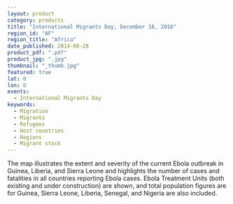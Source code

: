 ```yaml
---
layout: product
category: products
title: "International Migrants Day, December 18, 2016"
region_id: "AF"
region_title: "Africa"
date_published: 2014-08-28
product_pdf: ".pdf"
product_jpg: ".jpg"
thumbnail: "_thumb.jpg"
featured: true
lat: 0 
lon: 0
events:
  - International Migrants Day
keywords:
  - Migration
  - Migrants
  - Refugees
  - Host countries
  - Regions
  - Migrant stock
---
```

The map illustrates the extent and severity of the current Ebola outbreak in Guinea, Liberia, and Sierra Leone and highlights the number of cases and fatalities in all countries reporting Ebola cases. Ebola Treatment Units (both existing and under construction) are shown, and total population figures are for Guinea, Sierra Leone, Liberia, Senegal, and Nigeria are also included.
